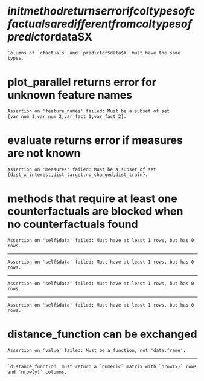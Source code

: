 # $init method returns error if coltypes of cfactuals are different from coltypes of predictor$data$X

    Columns of `cfactuals` and `predictor$data$X` must have the same types.

# plot_parallel returns error for unknown feature names

    Assertion on 'feature_names' failed: Must be a subset of set {var_num_1,var_num_2,var_fact_1,var_fact_2}.

# evaluate returns error if measures are not known

    Assertion on 'measures' failed: Must be a subset of set {dist_x_interest,dist_target,no_changed,dist_train}.

# methods that require at least one counterfactuals are blocked when no counterfactuals found

    Assertion on 'self$data' failed: Must have at least 1 rows, but has 0 rows.

---

    Assertion on 'self$data' failed: Must have at least 1 rows, but has 0 rows.

---

    Assertion on 'self$data' failed: Must have at least 1 rows, but has 0 rows.

---

    Assertion on 'self$data' failed: Must have at least 1 rows, but has 0 rows.

# distance_function can be exchanged

    Assertion on 'value' failed: Must be a function, not 'data.frame'.

---

    `distance_function` must return a `numeric` matrix with `nrow(x)` rows and `nrow(y)` columns.

